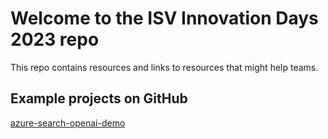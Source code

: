 # Welcome to the ISV Innovation Days 2023 repo

This repo contains resources and links to resources that might help teams.

## Example projects on GitHub

[azure-search-openai-demo](https://github.com/azure-samples/azure-search-openai-demo)
